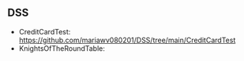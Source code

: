 ## DSS

+ CreditCardTest: https://github.com/mariawv080201/DSS/tree/main/CreditCardTest
+ KnightsOfTheRoundTable: 
